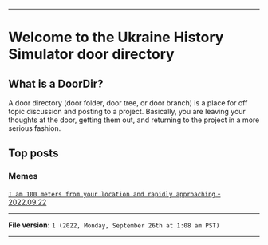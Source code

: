 
***

# Welcome to the Ukraine History Simulator door directory

## What is a DoorDir?

A door directory (door folder, door tree, or door branch) is a place for off topic discussion and posting to a project. Basically, you are leaving your thoughts at the door, getting them out, and returning to the project in a more serious fashion.

## Top posts

### Memes

[`I am 100 meters from your location and rapidly approaching` - 2022.09.22](/DoorDir/Memes/I-am-100-meters-from-your-location-and-rapidly-approaching/)

***

**File version:** `1 (2022, Monday, September 26th at 1:08 am PST)`

***

